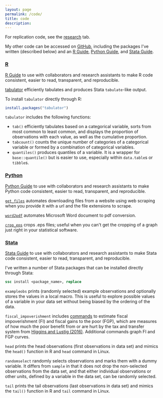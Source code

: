 ```yaml
---
layout: page
permalink: /code/
title: code
description: 
---
```


For replication code, see the [research](../research/) tab.

My other code can be accessed on [GitHub](https://github.com/skhiggins/), including the packages I've written (described below) and an [R Guide](https://github.com/skhiggins/R_guide), [Python Guide](https://github.com/skhiggins/Python_guide), and [Stata Guide](https://github.com/skhiggins/Stata_guide).

### [R](https://github.com/skhiggins/tabulator)

[R Guide](https://github.com/skhiggins/R_guide) to use with collaborators and research assistants to make R code consistent, easier to read, transparent, and reproducible.

[tabulator](https://github.com/skhiggins/tabulator) efficiently tabulates and produces Stata `tabulate`-like output. 

To install `tabulator` directly through R:
```r 
install.packages("tabulator")
```

`tabulator` includes the following functions:
- `tab()` efficiently tabulates based on a categorical variable, sorts from most common to least common, and displays the proportion of observations with each value, as well as the cumulative proportion.
- `tabcount()` counts the unique number of categories of a categorical variable or formed by a combination of categorical variables.
- `quantiles()` produces quantiles of a variable. It is a wrapper for `base::quantile()` but is easier to use, especially within `data.table`s or `tibble`s.

### [Python](https://github.com/skhiggins/PythonTools/)

[Python Guide](https://github.com/skhiggins/Python_guide) to use with collaborators and research assistants to make Python code consistent, easier to read, transparent, and reproducible.

[`get_files`](https://github.com/skhiggins/PythonTools/blob/master/crop_eps.py) automates downloading files from a website using web scraping when you provide it with a url and the file extensions to scrape.

[`word2pdf`](https://github.com/skhiggins/PythonTools/blob/master/word2pdf.py) automates Microsoft Word document to pdf conversion.

[`crop_eps`](https://github.com/skhiggins/PythonTools/blob/master/crop_eps.py) crops .eps files; useful when you can't get the cropping of a graph just right in your statistical software.

### [Stata](https://github.com/skhiggins/StataTools)

[Stata Guide](https://github.com/skhiggins/Stata_guide) to use with collaborators and research assistants to make Stata code consistent, easier to read, transparent, and reproducible.

I've written a number of Stata packages that can be installed directly through Stata:
```stata
ssc install <package_name>, replace
```

<!---
`ceq` is a [suite of commands](https://github.com/skhiggins/CEQStataPackage) to estimate fiscal incidence following the [Commitment to Equity](https://commitmentoequity.org/) framework.
--->

`exampleobs` prints (randomly selected) example observations and optionally stores the values in a local macro. This is useful to explore possible values of a variable in your data set without being biased by the ordering of the data.

`fiscal_impoverishment` includes [commands](https://github.com/skhiggins/fiscal_impoverishment) to estimate fiscal impoverishment (FI) and fiscal gains to the poor (FGP), which are measures of how much the poor benefit from or are hurt by the tax and transfer system from [Higgins and Lustig (2016)](https://www.sciencedirect.com/science/article/pii/S0304387816300220). Additional commands graph FI and FGP curves. 

`head` prints the head observations (first observations in data set) and mimics the `head()` function in R and `head` command in Linux.

`randomselect` randomly selects observations and marks them with a dummy variable. It differs from `sample` in that it does not drop the non-selected observations from the data set, and that either individual observations or other units, defined by a variable in the data set, can be randomly selected.

`tail` prints the tail observations (last observations in data set) and mimics the `tail()` function in R and `tail` command in Linux.
​
